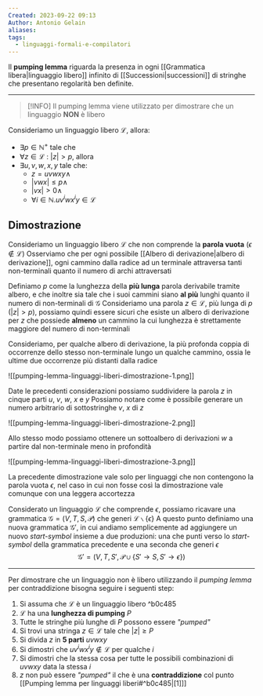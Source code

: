 ```yaml
---
Created: 2023-09-22 09:13
Author: Antonio Gelain
aliases: 
tags:
  - linguaggi-formali-e-compilatori
---
```


Il **pumping lemma** riguarda la presenza in ogni [[Grammatica libera|linguaggio libero]] infinito di [[Successioni|successioni]] di stringhe che presentano regolarità ben definite.

---

>[!INFO] Il pumping lemma viene utilizzato per dimostrare che un linguaggio **NON** è libero

Consideriamo un linguaggio libero $\mathcal{L}$, allora:
- $\exists p \in \mathbb{N}^{+}$ tale che
- $\forall z \in \mathcal{L}\ :\ |z| > p$, allora
- $\exists u, v, w, x, y$ tale che:
    - $z = uvwxy \land$
    - $|vwx| \le p \land$
    - $|vx| > 0 \land$
    - $\forall i \in \mathbb{N}.uv^{i}wx^{i}y \in \mathcal{L}$

## Dimostrazione

Consideriamo un linguaggio libero $\mathcal{L}$ che non comprende la **parola vuota** ($\epsilon \notin \mathcal{L}$)
Osserviamo che per ogni possibile [[Albero di derivazione|albero di derivazione]], ogni cammino dalla radice ad un terminale attraversa tanti non-terminali quanto il numero di archi attraversati

Definiamo $p$ come la lunghezza della **più lunga** parola derivabile tramite albero, e che inoltre sia tale che i suoi cammini siano **al più** lunghi quanto il numero di non-terminali di $\mathcal{G}$
Consideriamo una parola $z \in \mathcal{L}$, più lunga di $p$ ($|z| > p$), possiamo quindi essere sicuri che esiste un albero di derivazione per $z$ che possiede **almeno** un cammino la cui lunghezza è strettamente maggiore del numero di non-terminali

Consideriamo, per qualche albero di derivazione, la più profonda coppia di occorrenze dello stesso non-terminale lungo un qualche cammino, ossia le ultime due occorrenze più distanti dalla radice

![[pumping-lemma-linguaggi-liberi-dimostrazione-1.png]]

Date le precedenti considerazioni possiamo suddividere la parola $z$ in cinque parti $u$, $v$, $w$, $x$ e $y$
Possiamo notare come è possibile generare un numero arbitrario di sottostringhe $v$, $x$ di $z$

![[pumping-lemma-linguaggi-liberi-dimostrazione-2.png]]

Allo stesso modo possiamo ottenere un sottoalbero di derivazioni $w$ a partire dal non-terminale meno in profondità

![[pumping-lemma-linguaggi-liberi-dimostrazione-3.png]]

La precedente dimostrazione vale solo per linguaggi che non contengono la parola vuota $\epsilon$, nel caso in cui non fosse così la dimostrazione vale comunque con una leggera accortezza

Considerato un linguaggio $\mathcal{L}$ che comprende $\epsilon$, possiamo ricavare una grammatica $\mathcal{G} = (V, T, S, \mathcal{P})$ che generi $\mathcal{L} \backslash \{ \epsilon \}$
A questo punto definiamo una nuova grammatica $\mathcal{G}'$, in cui andiamo semplicemente ad aggiungere un nuovo *start-symbol* insieme a due produzioni: una che punti verso lo *start-symbol* della grammatica precedente e una seconda che generi $\epsilon$
$$\mathcal{G}' = (V, T, S', \mathcal{P} \cup \{ S' \rightarrow S, S' \rightarrow \epsilon \})$$

---

Per dimostrare che un linguaggio non è libero utilizzando il *pumping lemma* per contraddizione bisogna seguire i seguenti step:
1. Si assuma che $\mathcal{L}$ è un linguaggio libero ^b0c485
2. $\mathcal{L}$ ha una **lunghezza di pumping** $P$
3. Tutte le stringhe più lunghe di $P$ possono essere *"pumped"*
4. Si trovi una stringa $z \in \mathcal{L}$ tale che $|z| \ge P$
5. Si divida $z$ in **5 parti** $uvwxy$
6. Si dimostri che $uv^{i}wx^{i}y \notin \mathcal{L}$ per qualche $i$
7. Si dimostri che la stessa cosa per tutte le possibili combinazioni di $uvwxy$ data la stessa $i$
8. $z$ non può essere *"pumped"* il che è una **contraddizione** col punto [[Pumping lemma per linguaggi liberi#^b0c485|[1]]]
